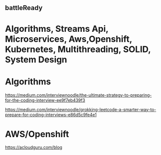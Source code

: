 ## battleReady
# Algorithms, Streams Api, Microservices, Aws,Openshift, Kubernetes, Multithreading, SOLID, System Design


# Algorithms

https://medium.com/interviewnoodle/the-ultimate-strategy-to-preparing-for-the-coding-interview-ee9f7eb439f3

https://medium.com/interviewnoodle/grokking-leetcode-a-smarter-way-to-prepare-for-coding-interviews-e86d5c9fe4e1

# AWS/Openshift

https://acloudguru.com/blog


